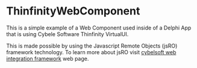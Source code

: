 # ThinfinityWebComponent
This is a simple example of a Web Component used inside of a Delphi App that is using Cybele Software Thinfinity VirtualUI.

This is made possible by using the Javascript Remote Objects (jsRO) framework technology.
To learn more about jsRO visit <a href="https://www.cybelesoft.com/thinfinity/virtualui/web-integration-framework/">cybelsoft web integration framework</a> web page.
